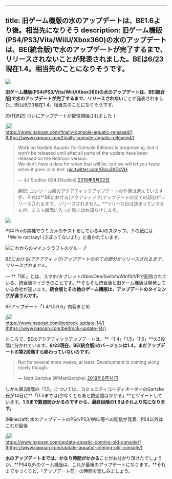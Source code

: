 
---
title: 旧ゲーム機版の水のアップデートは、BE1.6より後。相当先になりそう
description: 旧ゲーム機版(PS4/PS3/Vita/WiiU/Xbox360)の水のアップデートは、BE(統合版)で水のアップデートが完了するまで、リリースされないことが発表されました。BEは6/23現在1.4。相当先のことになりそうです。
---

![](https://cdn-ak.f.st-hatena.com/images/fotolife/s/sasigume/20210208/20210208111323.png)

**旧ゲーム機版(PS4/PS3/Vita/WiiU/Xbox360)の水のアップデートは、BE(統合版)で水のアップデートが完了するまで、リリースされない**ことが発表されました。BEは6/23現在1.4。相当先のことになりそうです。

\[9/11追記\] ついにアップデートが配信開始されました！

[![](https://cdn-ak.f.st-hatena.com/images/fotolife/s/sasigume/20210208/20210208091101.png)  
https://www.napoan.com/finally-console-aquatic-released/](https://www.napoan.com/finally-console-aquatic-released/)

> Work on Update Aquatic for Console Editions is progressing, but it won’t be released until after all parts of the update have been released on the Bedrock version.  
> We don’t have a date for when that will be, but we will let you know when it goes in to test. [pic.twitter.com/Glvu3KDcVH](https://t.co/Glvu3KDcVH)
> 
> — 4J Studios (@4JStudios) [2018年6月22日](https://twitter.com/4JStudios/status/1010157691485016065?ref_src=twsrc%5Etfw)

> 翻訳: コンソール版のアクアティックアップデートの作業は進んでいますが、それは**BEにおける(アクアティック)アップデートの全ての部分がリリースされるまで、リリースされません。**リリース日は決まっていませんが、テスト段階に入った時にはお知らせします。

![](https://cdn-ak.f.st-hatena.com/images/fotolife/s/sasigume/20210208/20210208110325.jpg)

PS4 Proの実機でウミガメのテストをしている4Jのスタッフ。下の紙には「We’re not lazy! (さぼってないよ!)」と書かれています。

![これからのマインクラフトのグループ](https://www.napoan.com/wp-content/uploads/2017/09/c2818d43bec9e6b7a3baa114805e1db6.png)

_BEにおける(アクアティック)アップデートの全ての部分がリリースされるまで、リリースされません。_

― **「BE」とは、スマホ/タブレット/XboxOne/Switch/Win10/VRで配信されている、統合版マイクラのことです。**そもそも統合版と旧ゲーム機版は開発している会社が違います。**統合版とその他のゲーム機版は、アップデートのタイミングが違うんです。**

BEアップデート「1.4/1.5/1.6」内容まとめ

[![](https://cdn-ak.f.st-hatena.com/images/fotolife/s/sasigume/20210208/20210208111334.png)  
https://www.napoan.com/bedrock-update-14/](https://www.napoan.com/bedrock-update-14/)

ところで、BEのアクアティックアップデートは、**「1.4」「1.5」「1.6」**の3段階に分かれています。**6/23現在、BE(統合版)のバージョンは1.4。まだアップデートの第2段階すら終わっていないのです。**

> Not for several more weeks, at least. Development is coming along nicely though.
> 
> — Matt Gartzke (@MattGartzke) [2018年6月14日](https://twitter.com/MattGartzke/status/1007380972814258176?ref_src=twsrc%5Etfw)

しかも第2段階の「1.5」については、コミュニティコーディネーターのGartzke氏が14日に**「(1.5までは)少なくともあと数週間はかかる」**とツイートしています。**1.5まで数週間かかるのですから、最終段階の1.6はそれより先になります。**

\[Minecraft\] 水のアップデートのPS4/PS3/WiiU等への配信が発表、PS4以外はこれが最後

[![](https://cdn-ak.f.st-hatena.com/images/fotolife/s/sasigume/20210208/20210208103850.png)  
https://www.napoan.com/update-aquatic-coming-old-console/](https://www.napoan.com/update-aquatic-coming-old-console/)

**水のアップデートまでは、かなり時間がかかる**ことがお分かり頂けたでしょうか。**PS4以外のゲーム機版は、これが最後のアップデートになります。**それまでゆっくりと、「アップデート前」の時間を楽しみましょう。
